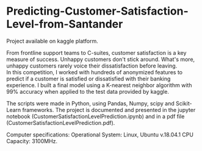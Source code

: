 # Predicting-Customer-Satisfaction-Level-from-Santander

Project available on kaggle platform.

From frontline support teams to C-suites, customer satisfaction is a key measure of success. Unhappy customers don't stick around. What's more, unhappy customers rarely voice their dissatisfaction before leaving.<br/>
In this competition, I worked with hundreds of anonymized features to predict if a customer is satisfied or dissatisfied with their banking experience.
I built a final model using a K-nearest neighbor algorithm with 99% accuracy when applied to the test data provided by kaggle.

The scripts were made in Python, using Pandas, Numpy, scipy and Scikit-Learn frameworks.
The project is documented and presented in the jupyter notebook (CustomerSatisfactionLevelPrediction.ipynb) and in a pdf file (CustomerSatisfactionLevelPrediction.pdf).

Computer specifications:
Operational System: Linux, Ubuntu v.18.04.1
CPU Capacity: 3100MHz.
